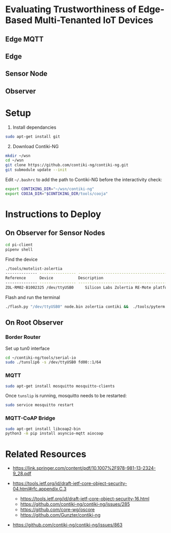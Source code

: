 # Evaluating Trustworthiness of Edge-Based Multi-Tenanted IoT Devices


## Edge MQTT


## Edge


## Sensor Node


## Observer


# Setup

1. Install dependancies

```bash
sudo apt-get install git
```

2. Download Contiki-NG

```bash
mkdir ~/wsn
cd ~/wsn
git clone https://github.com/contiki-ng/contiki-ng.git
git submodule update --init
```

Edit `~/.bashrc` to add the path to Contiki-NG before the interactivity check:
```bash
export CONTIKING_DIR="~/wsn/contiki-ng"
export COOJA_DIR="$CONTIKING_DIR/tools/cooja"
```



# Instructions to Deploy

## On Observer for Sensor Nodes

```bash
cd pi-client
pipenv shell
```

Find the device
```bash
./tools/motelist-zolertia
-------------- ---------------- ---------------------------------------------
Reference      Device           Description
-------------- ---------------- ---------------------------------------------
ZOL-RM02-B1002325 /dev/ttyUSB0     Silicon Labs Zolertia RE-Mote platform
```

Flash and run the terminal
```bash
./flash.py "/dev/ttyUSB0" node.bin zolertia contiki &&  ./tools/pyterm -b 115200 -p /dev/ttyUSB0
```

## On Root Observer

### Border Router

Set up tun0 interface

```bash
cd ~/contiki-ng/tools/serial-io
sudo ./tunslip6 -s /dev/ttyUSB0 fd00::1/64
```

### MQTT

```bash
sudo apt-get install mosquitto mosquitto-clients
```

Once `tunslip` is running, mosquitto needs to be restarted:
```bash
sudo service mosquitto restart
```

### MQTT-CoAP Bridge

```bash
sudo apt-get install libcoap2-bin
python3 -m pip install asyncio-mqtt aiocoap
```

# Related Resources

 - https://link.springer.com/content/pdf/10.1007%2F978-981-13-2324-9_28.pdf
 - https://tools.ietf.org/id/draft-ietf-core-object-security-04.html#rfc.appendix.C.3 
    - https://tools.ietf.org/id/draft-ietf-core-object-security-16.html
    - https://github.com/contiki-ng/contiki-ng/issues/285
    - https://github.com/core-wg/oscore
    - https://github.com/Gunzter/contiki-ng

 - https://github.com/contiki-ng/contiki-ng/issues/863
